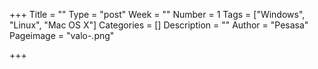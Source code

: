 +++
Title = ""
Type = "post"
Week = ""
Number = 1
Tags = ["Windows", "Linux", "Mac OS X"]
Categories = []
Description = ""
Author = "Pesasa"
Pageimage = "valo-.png"

+++